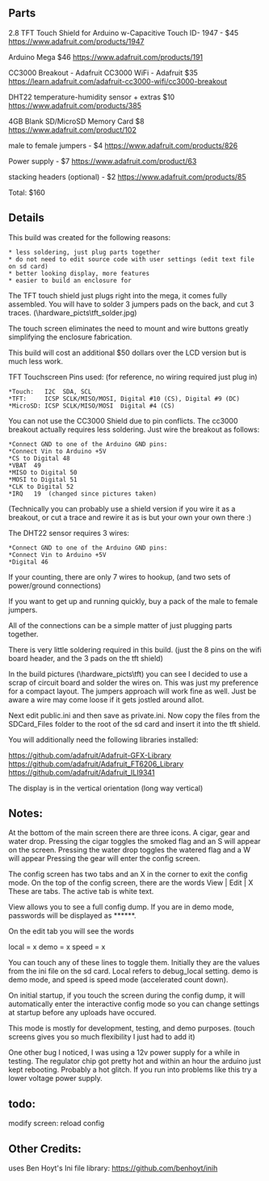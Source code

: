 
Parts
------------------------

2.8 TFT Touch Shield for Arduino w-Capacitive Touch ID- 1947 - $45 
https://www.adafruit.com/products/1947

Arduino Mega $46
https://www.adafruit.com/products/191

CC3000 Breakout - Adafruit CC3000 WiFi - Adafruit $35
https://learn.adafruit.com/adafruit-cc3000-wifi/cc3000-breakout

DHT22 temperature-humidity sensor + extras $10
https://www.adafruit.com/products/385

4GB Blank SD/MicroSD Memory Card $8
https://www.adafruit.com/product/102

male to female jumpers - $4
https://www.adafruit.com/products/826

Power supply - $7
https://www.adafruit.com/product/63

stacking headers (optional) - $2
https://www.adafruit.com/products/85

Total: $160 

Details
------------------------
This build was created for the following reasons:

	* less soldering, just plug parts together
	* do not need to edit source code with user settings (edit text file on sd card)
	* better looking display, more features
	* easier to build an enclosure for

The TFT touch shield just plugs right into the mega, it comes fully
assembled. You will have to solder 3 jumpers pads on the back, and cut 3
traces. (\hardware_picts\tft_solder.jpg) 

The touch screen eliminates the need to mount and wire buttons
greatly simplifying the enclosure fabrication.  

This build will cost an additional $50 dollars over the LCD version
but is much less work.

TFT Touchscreen Pins used: (for reference, no wiring required just plug in)

    *Touch:   I2C  SDA, SCL 
    *TFT:     ICSP SCLK/MISO/MOSI, Digital #10 (CS), Digital #9 (DC)
    *MicroSD: ICSP SCLK/MISO/MOSI  Digital #4 (CS)

You can not use the CC3000 Shield due to pin conflicts. The cc3000 breakout
actually requires less soldering. Just wire the breakout as follows:

    *Connect GND to one of the Arduino GND pins:
    *Connect Vin to Arduino +5V
    *CS to Digital 48
    *VBAT  49
    *MISO to Digital 50
    *MOSI to Digital 51
    *CLK to Digital 52
    *IRQ   19  (changed since pictures taken)

(Technically you can probably use a shield version if you wire it as a 
breakout, or cut a trace and rewire it as is but your own your own there :)

The DHT22 sensor requires 3 wires:

    *Connect GND to one of the Arduino GND pins:
    *Connect Vin to Arduino +5V
    *Digital 46

If your counting, there are only 7 wires to hookup, (and
two sets of power/ground connections)

If you want to get up and running quickly, buy a pack
of the male to female jumpers. 

All of the connections can be a simple matter of just 
plugging parts together. 

There is very little soldering required in this build. 
(just the 8 pins on the wifi board header, and the 3 pads on
the tft shield)

In the build pictures (\hardware_picts\tft) you can see I 
decided to use a scrap of circuit board and solder the wires
on. This was just my preference for a compact layout. The
jumpers approach will work fine as well. Just be aware a wire may
come loose if it gets jostled around allot.

Next edit public.ini and then save as private.ini. 
Now copy the files from the SDCard_Files folder
to the root of the sd card and insert it into the tft shield.

You will additionally need the following libraries installed:

https://github.com/adafruit/Adafruit-GFX-Library
https://github.com/adafruit/Adafruit_FT6206_Library
https://github.com/adafruit/Adafruit_ILI9341

The display is in the vertical orientation (long way vertical)


Notes:
------------------------------

At the bottom of the main screen there are three icons. A cigar, gear and water drop.
Pressing the cigar toggles the smoked flag and an S will appear on the screen.
Pressing the water drop toggles the watered flag and a W will appear
Pressing the gear will enter the config screen.

The config screen has two tabs and an X in the corner to exit the config mode.
On the top of the config screen, there are the words View | Edit | X
These are tabs. The active tab is white text.

View allows you to see a full config dump. If you are in demo mode, passwords will
be displayed as ******.

On the edit tab you will see the words

local = x
demo  = x
speed = x

You can touch any of these lines to toggle them. Initially they are the values from the 
ini file on the sd card. Local refers to debug_local setting. demo is demo mode, and
speed is speed mode (accelerated count down).

On initial startup, if you touch the screen during the config dump, it will automatically enter
the interactive config mode so you can change settings at startup before any uploads have occured.

This mode is mostly for development, testing, and demo purposes. (touch screens gives you so much
flexibility I just had to add it)

One other bug I noticed, I was using a 12v power supply for a while in testing. The regulator chip
got pretty hot and within an hour the arduino just kept rebooting. Probably a hot glitch. If you
run into problems like this try a lower voltage power supply.

todo:
------------------------------
modify screen: reload config



Other Credits:
------------------------------

uses Ben Hoyt's Ini file library: 
  https://github.com/benhoyt/inih


